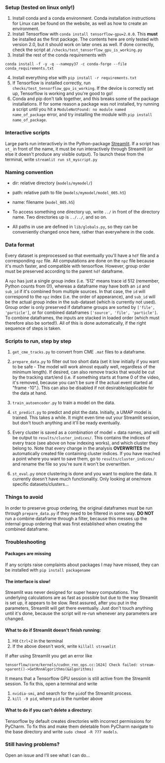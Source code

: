 ### Setup (tested on linux only!)
1. Install conda and a conda environment. Conda installation instructions for
Linux can be found on the website, as well as how to create an environment.
2. Install Tensorflow with `conda install tensorflow-gpu=2.0.0`. This **must**
be installed as the first package. The contents here are only tested with 
version 2.0, but it should work on later ones as well. If done correctly,
check the script at  `/checks/test_tensorflow_gpu_is_working.py`
3. Install the rest of the conda requirements with   
````
conda install -f -y -q --namepy37 -c conda-forge --file conda_requirements.txt
````
4. Install everything else with `pip install -r requirements.txt`
5. If Tensorflow is installed correctly, run 
`checks/test_tensorflow_gpu_is_working`. If the device is correctly set up,
Tensorflow is working and you're good to go!
6. Conda and pip don't talk together, and this breaks some of the package
installations. If for some reason a package was not installed, try running a 
script until you hit a `ModuleNotFound: no module named name_of_package` error,
and try installing the module with `pip install name_of_package`.

### Interactive scripts
Large parts run interactively in the Python-package
[Streamlit](www.streamlit.io). If a script has `st_` in front of the name, it
must be run interactively through Streamlit (or else it doesn't produce any
visible output). To launch these from the terminal, write 
`streamlit run st_myscript.py`

### Naming convention

* dir: relative directory (`models/mymodel/`)

* path: relative path to file (`models/mymodel/model_005.h5`)

* name: filename (`model_005.h5`)

* To access something one directory up, write `../` in front of the directory
name. Two directories up is `../../`, and so on.

* All paths in use are defined in `lib/globals.py`, so they can be conveniently
changed once here, rather than everywhere in the code.

### Data format
Every dataset is preprocessed so that eventually you'll have a `hdf` file and a
corresponding `npz` file. All computations are done on the `npz` file because
it's much faster, and compatible with tensorflow. However, group order must be
preserved according to the parent `hdf` dataframe.

A `npz` has just a single group index (i.e. '512' means trace id 512 (remember,
Python counts from 0!), whereas a dataframe may have both an `id` and `sub_id`
if it's combined from multiple sources. In that case, the `id` will correspond
to the `npz` index (i.e. the order of appearance), and `sub_id` will be the
actual group index in the sub-dataset (which is currently not used). Group order
is only preserved if dataframe groups are sorted by `['file', 'particle']`, or
for combined dataframes `['source', 'file', 'particle']`. To combine dataframes,
the inputs are stacked in loaded order (which must therefore also be sorted!).
All of this is done automatically, if the right sequence of steps is taken. 


### Scripts to run, step by step
1. `get_cme_tracks.py` to convert from CME `.mat` files to a dataframe.
2. `prepare_data.py` to filter out too short data (set it low initially if you 
want to be safe - The model will work almost equally well, regardless of the 
minimum length). If desired, can also remove tracks that would be cut by the
tracking start/end (i.e. if something starts at frame 0 of the video, it's
removed, because you can't be sure if the actual event started at "frame -10".).
This can also be disabled if not desirable/applicable for the data at hand. 
 
3. `train_autoencoder.py` to train a model on the data.
4. `st_predict.py` to predict and plot the data. Initially, a UMAP model is
trained. This takes a while. It might even time out your Streamlit session, but
don't touch anything and it'll be ready eventually.
5. Every cluster is saved as a combination of model + data names, and will be
output to `results/cluster_indices/`. This contains the indices of every trace
(see above on how indexing works), and which cluster they belong to. Note that
every change in the analysis **OVERWRITES** the automatically created file
containing cluster indices. If you have reached a point where you want to save
them, go to `results/cluster_indices/` and rename the file so you're sure it
won't be overwritten. 
6. `st_eval.py` once clustering is done and you want to explore the data. It
currently doesn't have much functionality. Only looking at one/more specific
datasets/clusters...

### Things to avoid
In order to preserve group ordering, the original dataframes must be run through
 `prepare_data.py` if they need to be filtered in some way. **DO NOT** run a
 combine dataframe through a filter, because this messes up the internal group
 ordering that was first established when creating the combined dataframe.

### Troubleshooting
#### Packages are missing
If any scripts raise complaints about packages I may have missed, they can be installed with
`pip install packagename`


#### The interface is slow!
Streamlit was never designed for super heavy computations. The underlying calculations are as fast as possible
but due to the way Streamlit is set up, it appears to be slow. Rest assured, after you put in the parameters,
Streamlit will get there eventually. Just don't touch anything until it's done, because the script will re-run
whenever any parameters are changed.


#### What to do if Streamlit doesn't finish running:

1. Hit `Ctrl+Z` in the terminal
2. If the above doesn't work, write `killall streamlit`

If after using Streamlit you get an error like
````
tensorflow/core/kernels/cudnn_rnn_ops.cc:1624] Check failed: stream->parent()->GetRnnAlgorithms(&algorithms)
````
It means that a Tensorflow GPU session is still active from the Streamlit session.
To fix this, open a terminal and write
1. `nvidia-smi`, and search for the `pid`of the Streamlit process.
2. `kill -9 pid`, where `pid` is the number above

#### What to do if you can't delete a directory:
Tensorflow by default creates directories with incorrect permissions for PyCharm.
To fix this and make them deletable from PyCharm navigate to the base directory and write
`sudo chmod -R 777 models`.

### Still having problems?
Open an issue and I'll see what I can do...